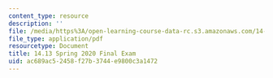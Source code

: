 ```yaml
---
content_type: resource
description: ''
file: /media/https%3A/open-learning-course-data-rc.s3.amazonaws.com/14-13-psychology-and-economics-spring-2020/ac689ac52458f27b3744e9800c3a1472_MIT14-13s20_final.pdf
file_type: application/pdf
resourcetype: Document
title: 14.13 Spring 2020 Final Exam
uid: ac689ac5-2458-f27b-3744-e9800c3a1472
---
```

